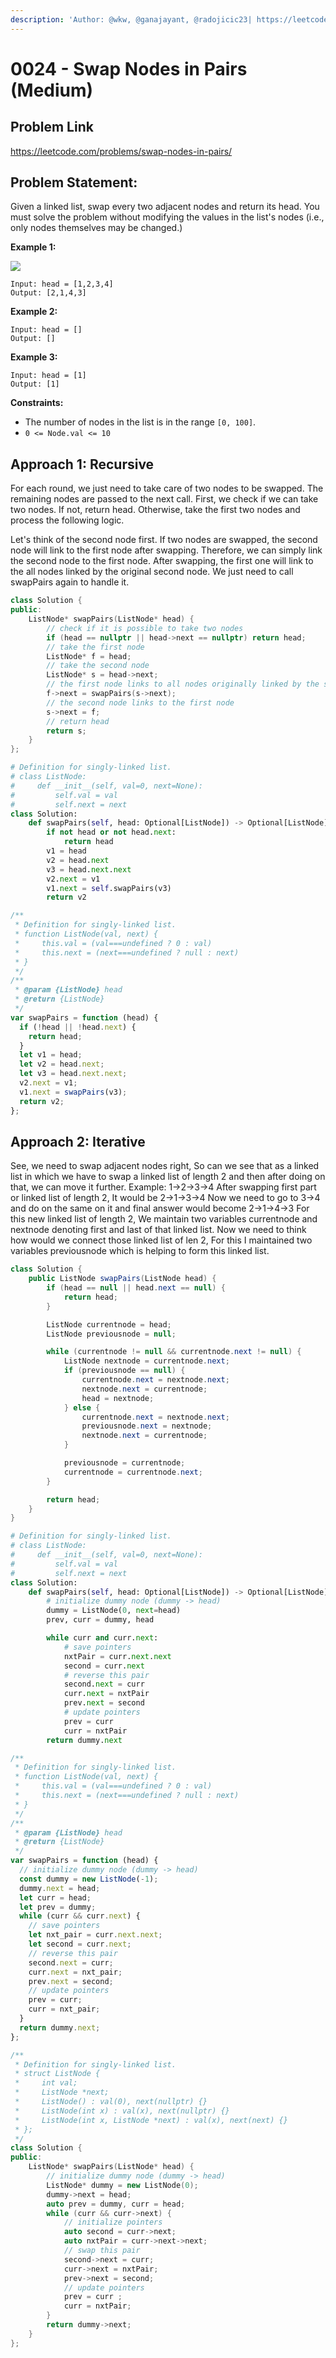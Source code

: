 ```yaml
---
description: 'Author: @wkw, @ganajayant, @radojicic23| https://leetcode.com/problems/swap-nodes-in-pairs/'
---
```


# 0024 - Swap Nodes in Pairs (Medium)

## Problem Link

https://leetcode.com/problems/swap-nodes-in-pairs/

## Problem Statement:

Given a linked list, swap every two adjacent nodes and return its head. You must solve the problem without modifying the values in the list's nodes (i.e., only nodes themselves may be changed.)

**Example 1:**

![](https://assets.leetcode.com/uploads/2020/10/03/swap_ex1.jpg)

```
Input: head = [1,2,3,4]
Output: [2,1,4,3]
```

**Example 2:**

```
Input: head = []
Output: []
```

**Example 3:**

```
Input: head = [1]
Output: [1]
```

**Constraints:**

- The number of nodes in the list is in the range `[0, 100]`.
- `0 <= Node.val <= 10`

## Approach 1: Recursive

For each round, we just need to take care of two nodes to be swapped. The remaining nodes are passed to the next call. First, we check if we can take two nodes. If not, return head. Otherwise, take the first two nodes and process the following logic.

Let's think of the second node first. If two nodes are swapped, the second node will link to the first node after swapping. Therefore, we can simply link the second node to the first node. After swapping, the first one will link to the all nodes linked by the original second node. We just need to call swapPairs again to handle it.

<Tabs>
<TabItem value="cpp" label="C++">
<SolutionAuthor name="@wkw"/>

```cpp
class Solution {
public:
    ListNode* swapPairs(ListNode* head) {
        // check if it is possible to take two nodes
        if (head == nullptr || head->next == nullptr) return head;
        // take the first node
        ListNode* f = head;
        // take the second node
        ListNode* s = head->next;
        // the first node links to all nodes originally linked by the second node
        f->next = swapPairs(s->next);
        // the second node links to the first node
        s->next = f;
        // return head
        return s;
    }
};
```

</TabItem>

<TabItem value="python" label="Python">
<SolutionAuthor name="@radojicic23"/>

```python
# Definition for singly-linked list.
# class ListNode:
#     def __init__(self, val=0, next=None):
#         self.val = val
#         self.next = next
class Solution:
    def swapPairs(self, head: Optional[ListNode]) -> Optional[ListNode]:
        if not head or not head.next:
            return head
        v1 = head
        v2 = head.next
        v3 = head.next.next
        v2.next = v1
        v1.next = self.swapPairs(v3)
        return v2
```

</TabItem>

<TabItem value="js" label="JavaScript">
<SolutionAuthor name="@radojicic23"/>

```js
/**
 * Definition for singly-linked list.
 * function ListNode(val, next) {
 *     this.val = (val===undefined ? 0 : val)
 *     this.next = (next===undefined ? null : next)
 * }
 */
/**
 * @param {ListNode} head
 * @return {ListNode}
 */
var swapPairs = function (head) {
  if (!head || !head.next) {
    return head;
  }
  let v1 = head;
  let v2 = head.next;
  let v3 = head.next.next;
  v2.next = v1;
  v1.next = swapPairs(v3);
  return v2;
};
```

</TabItem>
</Tabs>

## Approach 2: Iterative

See, we need to swap adjacent nodes right, So can we see that as a linked list in which we have to swap a linked list of length 2 and then after doing on that, we can move it further. Example: 1->2->3->4 After swapping first part or linked list of length 2, It would be 2->1->3->4 Now we need to go to 3->4 and do on the same on it and final answer would become 2->1->4->3 For this new linked list of length 2, We maintain two variables currentnode and nextnode denoting first and last of that linked list. Now we need to think how would we connect those linked list of len 2, For this I maintained two variables previousnode which is helping to form this linked list.

<Tabs>
<TabItem value="java" label="Java">
<SolutionAuthor name="@ganajayant"/>

```java
class Solution {
    public ListNode swapPairs(ListNode head) {
        if (head == null || head.next == null) {
            return head;
        }

        ListNode currentnode = head;
        ListNode previousnode = null;

        while (currentnode != null && currentnode.next != null) {
            ListNode nextnode = currentnode.next;
            if (previousnode == null) {
                currentnode.next = nextnode.next;
                nextnode.next = currentnode;
                head = nextnode;
            } else {
                currentnode.next = nextnode.next;
                previousnode.next = nextnode;
                nextnode.next = currentnode;
            }

            previousnode = currentnode;
            currentnode = currentnode.next;
        }

        return head;
    }
}
```

</TabItem>

<TabItem value="python" label="Python">
<SolutionAuthor name="@radojicic23"/>

```python
# Definition for singly-linked list.
# class ListNode:
#     def __init__(self, val=0, next=None):
#         self.val = val
#         self.next = next
class Solution:
    def swapPairs(self, head: Optional[ListNode]) -> Optional[ListNode]:
        # initialize dummy node (dummy -> head)
        dummy = ListNode(0, next=head)
        prev, curr = dummy, head

        while curr and curr.next:
            # save pointers
            nxtPair = curr.next.next
            second = curr.next
            # reverse this pair
            second.next = curr
            curr.next = nxtPair
            prev.next = second
            # update pointers
            prev = curr
            curr = nxtPair
        return dummy.next
```

</TabItem>

<TabItem value="js" label="JavaScript">
<SolutionAuthor name="@radojicic23"/>

```js
/**
 * Definition for singly-linked list.
 * function ListNode(val, next) {
 *     this.val = (val===undefined ? 0 : val)
 *     this.next = (next===undefined ? null : next)
 * }
 */
/**
 * @param {ListNode} head
 * @return {ListNode}
 */
var swapPairs = function (head) {
  // initialize dummy node (dummy -> head)
  const dummy = new ListNode(-1);
  dummy.next = head;
  let curr = head;
  let prev = dummy;
  while (curr && curr.next) {
    // save pointers
    let nxt_pair = curr.next.next;
    let second = curr.next;
    // reverse this pair
    second.next = curr;
    curr.next = nxt_pair;
    prev.next = second;
    // update pointers
    prev = curr;
    curr = nxt_pair;
  }
  return dummy.next;
};
```

</TabItem>

<TabItem value="cpp" label="C++">
<SolutionAuthor name="@radojicic23"/>

```cpp
/**
 * Definition for singly-linked list.
 * struct ListNode {
 *     int val;
 *     ListNode *next;
 *     ListNode() : val(0), next(nullptr) {}
 *     ListNode(int x) : val(x), next(nullptr) {}
 *     ListNode(int x, ListNode *next) : val(x), next(next) {}
 * };
 */
class Solution {
public:
    ListNode* swapPairs(ListNode* head) {
        // initialize dummy node (dummy -> head)
        ListNode* dummy = new ListNode(0);
        dummy->next = head;
        auto prev = dummy, curr = head;
        while (curr && curr->next) {
            // initialize pointers
            auto second = curr->next;
            auto nxtPair = curr->next->next;
            // swap this pair
            second->next = curr;
            curr->next = nxtPair;
            prev->next = second;
            // update pointers
            prev = curr ;
            curr = nxtPair;
        }
        return dummy->next;
    }
};
```

</TabItem>
</Tabs>
